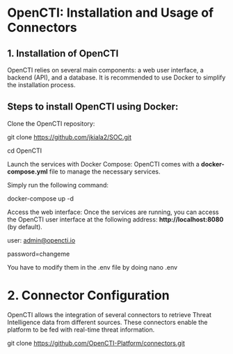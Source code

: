 # OpenCTI: Installation and Usage of Connectors

## 1. Installation of OpenCTI

OpenCTI relies on several main components: a web user interface, a backend (API), and a database. It is recommended to use Docker to simplify the installation process.

## Steps to install OpenCTI using Docker:

Clone the OpenCTI repository:

git clone https://github.com/jkiala2/SOC.git

cd OpenCTI

Launch the services with Docker Compose: OpenCTI comes with a **docker-compose.yml** file to manage the necessary services. 

Simply run the following command:

docker-compose up -d

Access the web interface: Once the services are running, you can access the OpenCTI user interface at the following address: **http://localhost:8080** (by default).

user: admin@opencti.io

password=changeme

You have to modify them in the .env file by doing nano .env 

# 2. Connector Configuration

OpenCTI allows the integration of several connectors to retrieve Threat Intelligence data from different sources. These connectors enable the platform to be fed with real-time threat information.

git clone https://github.com/OpenCTI-Platform/connectors.git


